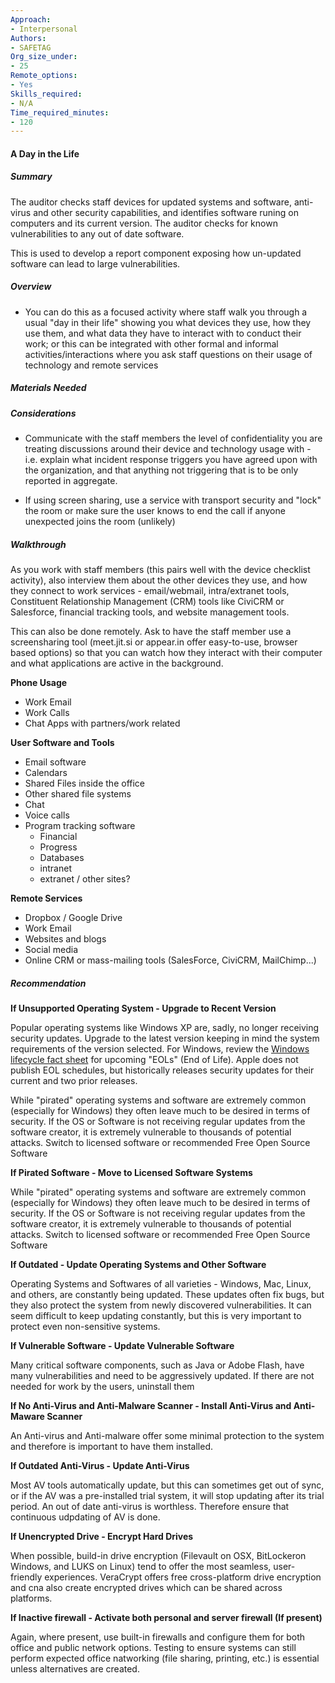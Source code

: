 ```yaml
---
Approach:
- Interpersonal
Authors:
- SAFETAG
Org_size_under:
- 25
Remote_options:
- Yes
Skills_required:
- N/A
Time_required_minutes:
- 120
---
```


#### A Day in the Life

##### Summary

The auditor checks staff devices for updated systems and software, anti-virus and other security capabilities, and identifies software runing on computers and its current version.  The auditor checks for known vulnerabilities to any out of date software.

This is used to develop a report component exposing how un-updated software can lead to large vulnerabilities.

##### Overview

* You can do this as a focused activity where staff walk you through a usual "day in their life" showing you what devices they use, how they use them, and what data they have to interact with to conduct their work; or this can be integrated with other formal and informal activities/interactions where you ask staff questions on their usage of technology and remote services

##### Materials Needed

##### Considerations

* Communicate with the staff members the level of confidentiality you are treating discussions around their device and technology usage with - i.e. explain what incident response triggers you have agreed upon with the organization, and that anything not triggering that is to be only reported in aggregate.

* If using screen sharing, use a service with transport security and "lock" the room or make sure the user knows to end the call if anyone unexpected joins the room (unlikely)

##### Walkthrough

As you work with staff members (this pairs well with the device checklist activity), also interview them about the other devices they use, and how they connect to work services - email/webmail, intra/extranet tools, Constituent Relationship Management (CRM) tools like CiviCRM or Salesforce, financial tracking tools, and website management tools.

This can also be done remotely. Ask to have the staff member use a screensharing tool (meet.jit.si or appear.in offer easy-to-use, browser based options) so that you can watch how they interact with their computer and what applications are active in the background.

**Phone Usage**

 * Work Email
 * Work Calls
 * Chat Apps with partners/work related

**User Software and Tools**

 * Email software
 * Calendars
 * Shared Files inside the office
 * Other shared file systems
 * Chat
 * Voice calls
 * Program tracking software
   * Financial
   * Progress
   * Databases
   * intranet
   * extranet / other sites?

**Remote Services**

* Dropbox / Google Drive
* Work Email
* Websites and blogs
* Social media
* Online CRM or mass-mailing tools (SalesForce, CiviCRM, MailChimp...)

##### Recommendation

**If Unsupported Operating System - Upgrade to Recent Version**

Popular operating systems like Windows XP are, sadly, no longer receiving security updates. Upgrade to the latest version keeping in mind the system requirements of the version selected. For Windows, review the [Windows lifecycle fact sheet](https://support.microsoft.com/en-ph/help/13853/windows-lifecycle-fact-sheet) for upcoming "EOLs" (End of Life). Apple does not publish EOL schedules, but historically releases security updates for their current and two prior releases. 

While "pirated" operating systems and software are extremely common (especially for Windows) they often leave much to be desired in terms of security.  If the OS or Software is not receiving regular updates from the software creator, it is extremely vulnerable to thousands of potential attacks. Switch to licensed software or recommended Free Open Source Software

**If Pirated Software - Move to Licensed Software Systems**

While "pirated" operating systems and software are extremely common (especially for Windows) they often leave much to be desired in terms of security.  If the OS or Software is not receiving regular updates from the software creator, it is extremely vulnerable to thousands of potential attacks. Switch to licensed software or recommended Free Open Source Software

**If Outdated - Update Operating Systems and Other Software**

Operating Systems and Softwares of all varieties - Windows, Mac, Linux, and others, are constantly being updated.  These updates often fix bugs, but they also protect the system from newly discovered vulnerabilities.  It can seem difficult to keep updating constantly, but this is very important to protect even non-sensitive systems.

**If Vulnerable Software - Update Vulnerable Software**

Many critical software components, such as Java or Adobe Flash, have many vulnerabilities and need to be aggressively updated. If there are not needed for work by the users, uninstall them

**If No Anti-Virus and Anti-Malware Scanner - Install Anti-Virus and Anti-Maware Scanner**

An Anti-virus and Anti-malware offer some minimal protection to the system and therefore is important to have them installed.

**If Outdated Anti-Virus - Update Anti-Virus**

Most AV tools automatically update, but this can sometimes get out of sync, or if the AV was a pre-installed trial system, it will stop updating after its trial period.  An out of date anti-virus is worthless. Therefore ensure that continuous udpdating of AV is done.

**If Unencrypted Drive  - Encrypt Hard Drives**

When possible, build-in drive encryption (Filevault on OSX, BitLockeron Windows, and LUKS on Linux) tend to offer the most seamless, user-friendly experiences. VeraCrypt offers free cross-platform drive encryption and cna also create encrypted drives which can be shared across platforms.

**If Inactive firewall - Activate both personal and server firewall (If present)**

Again, where present, use built-in firewalls and configure them for both office and public network options. Testing to ensure systems can still perform expected office natworking (file sharing, printing, etc.) is essential unless alternatives are created.
